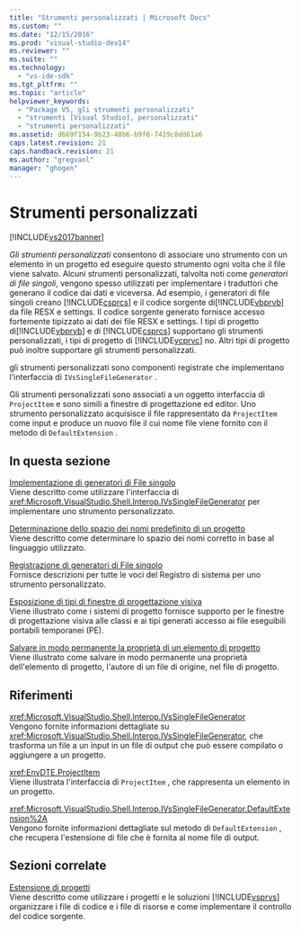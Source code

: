 ```yaml
---
title: "Strumenti personalizzati | Microsoft Docs"
ms.custom: ""
ms.date: "12/15/2016"
ms.prod: "visual-studio-dev14"
ms.reviewer: ""
ms.suite: ""
ms.technology: 
  - "vs-ide-sdk"
ms.tgt_pltfrm: ""
ms.topic: "article"
helpviewer_keywords: 
  - "Package VS, gli strumenti personalizzati"
  - "strumenti [Visual Studio], personalizzati"
  - "strumenti personalizzati"
ms.assetid: d669f154-9b23-48b6-b9f6-7419c8dd61a6
caps.latest.revision: 21
caps.handback.revision: 21
ms.author: "gregvanl"
manager: "ghogen"
---
```

# Strumenti personalizzati
[!INCLUDE[vs2017banner](../../code-quality/includes/vs2017banner.md)]

*Gli strumenti personalizzati* consentono di associare uno strumento con un elemento in un progetto ed eseguire questo strumento ogni volta che il file viene salvato.  Alcuni strumenti personalizzati, talvolta noti come *generatori di file singoli*, vengono spesso utilizzati per implementare i traduttori che generano il codice dai dati e viceversa.  Ad esempio, i generatori di file singoli creano [!INCLUDE[csprcs](../../data-tools/includes/csprcs_md.md)] e il codice sorgente di[!INCLUDE[vbprvb](../../code-quality/includes/vbprvb_md.md)] da file RESX e settings.  Il codice sorgente generato fornisce accesso fortemente tipizzato ai dati dei file RESX e settings.  I tipi di progetto di[!INCLUDE[vbprvb](../../code-quality/includes/vbprvb_md.md)] e di [!INCLUDE[csprcs](../../data-tools/includes/csprcs_md.md)] supportano gli strumenti personalizzati, i tipi di progetto di [!INCLUDE[vcprvc](../../code-quality/includes/vcprvc_md.md)] no.  Altri tipi di progetto può inoltre supportare gli strumenti personalizzati.  
  
 gli strumenti personalizzati sono componenti registrate che implementano l'interfaccia di `IVsSingleFileGenerator` .  
  
 Gli strumenti personalizzati sono associati a un oggetto interfaccia di `ProjectItem` e sono simili a finestre di progettazione ed editor.  Uno strumento personalizzato acquisisce il file rappresentato da `ProjectItem` come input e produce un nuovo file il cui nome file viene fornito con il metodo di `DefaultExtension` .  
  
## In questa sezione  
 [Implementazione di generatori di File singolo](../../extensibility/internals/implementing-single-file-generators.md)  
 Viene descritto come utilizzare l'interfaccia di <xref:Microsoft.VisualStudio.Shell.Interop.IVsSingleFileGenerator> per implementare uno strumento personalizzato.  
  
 [Determinazione dello spazio dei nomi predefinito di un progetto](../../misc/determining-the-default-namespace-of-a-project.md)  
 Viene descritto come determinare lo spazio dei nomi corretto in base al linguaggio utilizzato.  
  
 [Registrazione di generatori di File singolo](../../extensibility/internals/registering-single-file-generators.md)  
 Fornisce descrizioni per tutte le voci del Registro di sistema per uno strumento personalizzato.  
  
 [Esposizione di tipi di finestre di progettazione visiva](../../extensibility/internals/exposing-types-to-visual-designers.md)  
 Viene illustrato come i sistemi di progetto fornisce supporto per le finestre di progettazione visiva alle classi e ai tipi generati accesso ai file eseguibili portabili temporanei \(PE\).  
  
 [Salvare in modo permanente la proprietà di un elemento di progetto](../../extensibility/persisting-the-property-of-a-project-item.md)  
 Viene illustrato come salvare in modo permanente una proprietà dell'elemento di progetto, l'autore di un file di origine, nel file di progetto.  
  
## Riferimenti  
 <xref:Microsoft.VisualStudio.Shell.Interop.IVsSingleFileGenerator>  
 Vengono fornite informazioni dettagliate su <xref:Microsoft.VisualStudio.Shell.Interop.IVsSingleFileGenerator>, che trasforma un file a un input in un file di output che può essere compilato o aggiungere a un progetto.  
  
 <xref:EnvDTE.ProjectItem>  
 Viene illustrata l'interfaccia di `ProjectItem` , che rappresenta un elemento in un progetto.  
  
 <xref:Microsoft.VisualStudio.Shell.Interop.IVsSingleFileGenerator.DefaultExtension%2A>  
 Vengono fornite informazioni dettagliate sul metodo di `DefaultExtension` , che recupera l'estensione di file che è fornita al nome file di output.  
  
## Sezioni correlate  
 [Estensione di progetti](../../extensibility/extending-projects.md)  
 Viene descritto come utilizzare i progetti e le soluzioni [!INCLUDE[vsprvs](../../code-quality/includes/vsprvs_md.md)] organizzare i file di codice e i file di risorse e come implementare il controllo del codice sorgente.